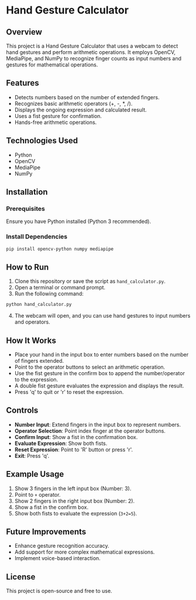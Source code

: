 # Hand Gesture Calculator

## Overview
This project is a Hand Gesture Calculator that uses a webcam to detect hand gestures and perform arithmetic operations. It employs OpenCV, MediaPipe, and NumPy to recognize finger counts as input numbers and gestures for mathematical operations.

## Features
- Detects numbers based on the number of extended fingers.
- Recognizes basic arithmetic operators (+, -, *, /).
- Displays the ongoing expression and calculated result.
- Uses a fist gesture for confirmation.
- Hands-free arithmetic operations.

## Technologies Used
- Python
- OpenCV
- MediaPipe
- NumPy

## Installation
### Prerequisites
Ensure you have Python installed (Python 3 recommended).

### Install Dependencies
```bash
pip install opencv-python numpy mediapipe
```

## How to Run
1. Clone this repository or save the script as `hand_calculator.py`.
2. Open a terminal or command prompt.
3. Run the following command:
```bash
python hand_calculator.py
```
4. The webcam will open, and you can use hand gestures to input numbers and operators.

## How It Works
- Place your hand in the input box to enter numbers based on the number of fingers extended.
- Point to the operator buttons to select an arithmetic operation.
- Use the fist gesture in the confirm box to append the number/operator to the expression.
- A double fist gesture evaluates the expression and displays the result.
- Press 'q' to quit or 'r' to reset the expression.

## Controls
- **Number Input**: Extend fingers in the input box to represent numbers.
- **Operator Selection**: Point index finger at the operator buttons.
- **Confirm Input**: Show a fist in the confirmation box.
- **Evaluate Expression**: Show both fists.
- **Reset Expression**: Point to 'R' button or press 'r'.
- **Exit**: Press 'q'.

## Example Usage
1. Show 3 fingers in the left input box (Number: 3).
2. Point to `+` operator.
3. Show 2 fingers in the right input box (Number: 2).
4. Show a fist in the confirm box.
5. Show both fists to evaluate the expression (`3+2=5`).

## Future Improvements
- Enhance gesture recognition accuracy.
- Add support for more complex mathematical expressions.
- Implement voice-based interaction.

## License
This project is open-source and free to use.
